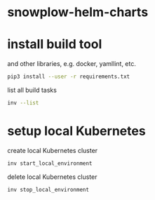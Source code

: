 # snowplow-helm-charts

# install build tool
and other libraries, e.g. docker, yamllint, etc.
```bash
pip3 install --user -r requirements.txt
```
list all build tasks
```bash
inv --list
```

# setup local Kubernetes
create local Kubernetes cluster
```bash
inv start_local_environment
```
delete local Kubernetes cluster
```bash
inv stop_local_environment
```
